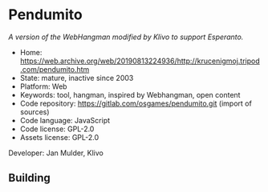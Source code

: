 # Pendumito

_A version of the WebHangman modified by Klivo to support Esperanto._

- Home: https://web.archive.org/web/20190813224936/http://krucenigmoj.tripod.com/pendumito.htm
- State: mature, inactive since 2003
- Platform: Web
- Keywords: tool, hangman, inspired by Webhangman, open content
- Code repository: https://gitlab.com/osgames/pendumito.git (import of sources)
- Code language: JavaScript
- Code license: GPL-2.0
- Assets license: GPL-2.0

Developer: Jan Mulder, Klivo

## Building

